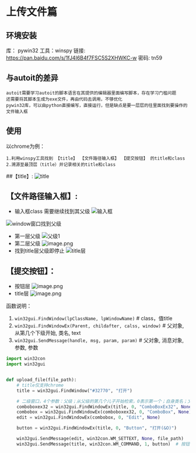 # 上传文件篇

## 环境安装

库： pywin32
工具：winspy
链接: https://pan.baidu.com/s/1fJ4I6B4f7FSC5S2XHWKC-w 密码: tn59
## 与autoit的差异

    autoit需要学习autoit的脚本语言在其提供的编辑器里面编写脚本，存在学习门槛问题
    还需要将其脚本生成为exe文件，再由代码去调用，不够优化
    pywin32库，可以由python直接编写，直接运行，但是缺点是要一层层的往里面找到要操作的文件输入框
    
## 使用

以chrome为例：
    
    1.利用winspy工具找到 【title】 【文件路径输入框】 【提交按钮】 的title和class
    2.溯源至最顶层（title）并记录相关的title和class

##【title】:
![title](https://upload-images.jianshu.io/upload_images/20499241-3f4350105bd173f2.png?imageMogr2/auto-orient/strip%7CimageView2/2/w/1240)

## 【文件路径输入框】:
- 输入框class 需要继续找到其父级
![输入框](https://upload-images.jianshu.io/upload_images/20499241-2f77f1d2e7a74102.png?imageMogr2/auto-orient/strip%7CimageView2/2/w/1240)

![window窗口找到父级](https://upload-images.jianshu.io/upload_images/20499241-d0ffef9d1815f8b2.png?imageMogr2/auto-orient/strip%7CimageView2/2/w/1240)
- 第一层父级
![父级1](https://upload-images.jianshu.io/upload_images/20499241-bdd6ff93dcfa6218.png?imageMogr2/auto-orient/strip%7CimageView2/2/w/1240)
- 第二层父级
![image.png](https://upload-images.jianshu.io/upload_images/20499241-a2ab891c10688e08.png?imageMogr2/auto-orient/strip%7CimageView2/2/w/1240)
- 找到title层父级即停止
![title层](https://upload-images.jianshu.io/upload_images/20499241-de87b23e4891f263.png?imageMogr2/auto-orient/strip%7CimageView2/2/w/1240)

## 【提交按钮】：
- 按钮层
![image.png](https://upload-images.jianshu.io/upload_images/20499241-8aa2e4483c1c5afd.png?imageMogr2/auto-orient/strip%7CimageView2/2/w/1240)
- title层
![image.png](https://upload-images.jianshu.io/upload_images/20499241-2f6e7c2a45136d7c.png?imageMogr2/auto-orient/strip%7CimageView2/2/w/1240)




函数说明：

1. `win32gui.FindWindow(lpClassName, lpWindowName)`   # class，值title
2. `win32gui.FindWindowEx(Parent, childafter, calss, window)`  # 父对象, 从第几个下级开始, 类名, text
3. `win32gui.SendMessage(handle, msg, param, param)`  # 父对象, 消息对象, 参数, 参数

```python
import win32con 
import win32gui


def upload_file(file_path):
    # title仅支持chrome
    title = win32gui.FindWindow("#32770", "打开")

    # 二级窗口，4个参数：父级；从父级的第几个儿子开始检索，0表示第一个；自身类名；文本内容，没有则None
    comboboxex32 = win32gui.FindWindowEx(title, 0, "ComboBoxEx32", None)
    combobox = win32gui.FindWindowEx(comboboxex32, 0, "ComboBox", None)
    edit = win32gui.FindWindowEx(combobox, 0, "Edit", None)

    button = win32gui.FindWindowEx(title, 0, "Button", "打开(&O)")

    win32gui.SendMessage(edit, win32con.WM_SETTEXT, None, file_path)
    win32gui.SendMessage(title, win32con.WM_COMMAND, 1, button)  # 按钮处引用的是title
```
